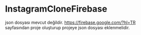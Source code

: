 # InstagramCloneFirebase
json dosyası mevcut değildir.
https://firebase.google.com/?hl=TR sayfasından proje oluşturup projeye json dosyası eklenmelidir.
